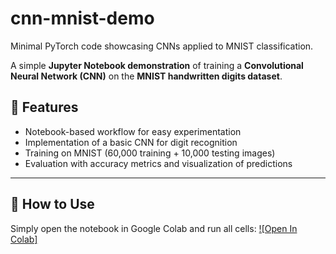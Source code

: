 # cnn-mnist-demo
Minimal PyTorch code showcasing CNNs applied to MNIST classification.

A simple **Jupyter Notebook demonstration** of training a **Convolutional Neural Network (CNN)** on the **MNIST handwritten digits dataset**.

## 📌 Features
- Notebook-based workflow for easy experimentation  
- Implementation of a basic CNN for digit recognition  
- Training on MNIST (60,000 training + 10,000 testing images)  
- Evaluation with accuracy metrics and visualization of predictions  

---
## 🚀 How to Use
Simply open the notebook in Google Colab and run all cells:
[![Open In Colab]](https://drive.google.com/file/d/1oYbRdkrgTVKkwxGL3Lxye31pO0UfBh-9/view?usp=sharing)

